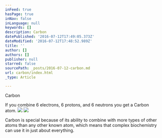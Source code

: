 ```yaml
---
inFeed: true
hasPage: true
inNav: false
inLanguage: null
keywords: []
description: Carbon
datePublished: '2016-07-12T17:49:05.373Z'
dateModified: '2016-07-12T17:48:52.989Z'
title: ''
author: []
authors: []
publisher: null
starred: false
sourcePath: _posts/2016-07-12-carbon.md
url: carbon/index.html
_type: Article

---
```

Carbon

If you combine 6 electrons, 6 protons, and 6 neutrons you get a Carbon atom.
![](https://the-grid-user-content.s3-us-west-2.amazonaws.com/dc98db59-ab74-477d-9341-5c4500232e22.jpg)
![](https://the-grid-user-content.s3-us-west-2.amazonaws.com/02ea6f86-62a4-466c-bbe8-86728d8d391e.jpg)

Carbon is special because of its ability to combine with more types of other atoms than any other known atom, 
which means that complex biochemistry can use it in just about everything.